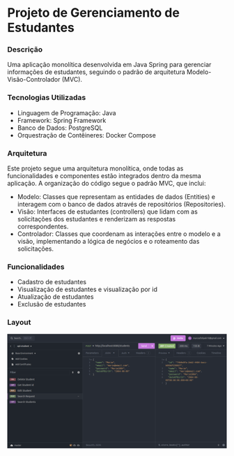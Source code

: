 # Projeto de Gerenciamento de Estudantes

### Descrição
Uma aplicação monolítica desenvolvida em Java Spring para gerenciar informações de estudantes, seguindo o padrão de arquitetura Modelo-Visão-Controlador (MVC).

### Tecnologias Utilizadas
- Linguagem de Programação: Java
- Framework: Spring Framework
- Banco de Dados: PostgreSQL
- Orquestração de Contêineres: Docker Compose

### Arquitetura
Este projeto segue uma arquitetura monolítica, onde todas as funcionalidades e componentes estão integrados dentro da mesma aplicação. A organização do código segue o padrão MVC, que inclui:

- Modelo: Classes que representam as entidades de dados (Entities) e interagem com o banco de dados através de repositórios (Repositories).
- Visão: Interfaces de estudantes (controllers) que lidam com as solicitações dos estudantes e renderizam as respostas correspondentes.
- Controlador: Classes que coordenam as interações entre o modelo e a visão, implementando a lógica de negócios e o roteamento das solicitações.

### Funcionalidades
- Cadastro de estudantes
- Visualização de estudantes e visualização por id
- Atualização de estudantes
- Exclusão de estudantes

### Layout 
![post-student](https://github.com/marclipe/api-student-spring/blob/main/github/student-post.png?raw=true)
